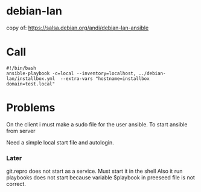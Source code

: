 # debian-lan
copy of: https://salsa.debian.org/andi/debian-lan-ansible

# Call 
```
#!/bin/bash
ansible-playbook -c=local --inventory=localhost, ../debian-lan/installbox.yml  --extra-vars "hostname=installbox domain=test.local"
```
# Problems
On the client i must make a sudo file for the user ansible. To start ansible from server

Need a simple local start file and autologin.

### Later
git.repro does not start as a service. Must start it in the shell
Also it run playbooks does not start because variable $playbook in preeseed file is not correct.



